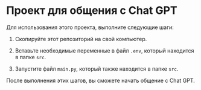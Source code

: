 # Проект для общения с Chat GPT

Для использования этого проекта, выполните следующие шаги:

1. Скопируйте этот репозиторий на свой компьютер.

2. Вставьте необходимые переменные в файл `.env`, который находится в папке `src`.

3. Запустите файл `main.py`, который также находится в папке `src`.

После выполнения этих шагов, вы сможете начать общение с Chat GPT.
